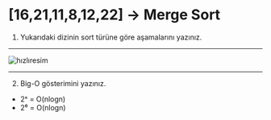 # [16,21,11,8,12,22] -> Merge Sort

1. Yukarıdaki dizinin sort türüne göre aşamalarını yazınız.

***
![hızlıresim]([url=https://www.hizliresim.com/m413yby][img]https://i.hizliresim.com/m413yby.png[/img][/url]) 
***

2. Big-O gösterimini yazınız.

- 2ˣ = O(nlogn)
- 2⁶ = O(nlogn) 